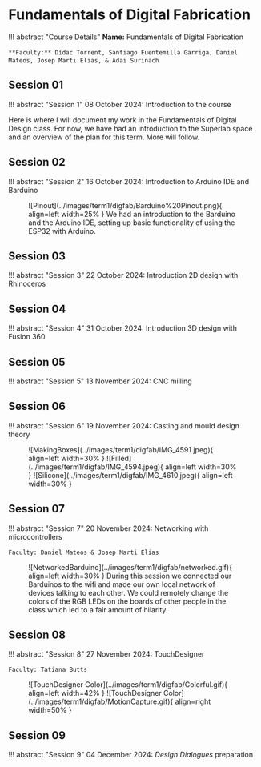 # Fundamentals of Digital Fabrication 

!!! abstract "Course Details"
    **Name:** Fundamentals of Digital Fabrication  

    **Faculty:** Dídac Torrent, Santiago Fuentemilla Garriga, Daniel Mateos, Josep Marti Elias, & Adai Surinach

## Session 01 

!!! abstract "Session 1" 
    08 October 2024: Introduction to the course

Here is where I will document my work in the Fundamentals of Digital Design class. For now, we have had an introduction to the Superlab space and an overview of the plan for this term. More will follow. 

## Session 02 

!!! abstract "Session 2" 
    16 October 2024: Introduction to Arduino IDE and Barduino


<figure markdown="span">
![Pinout](../images/term1/digfab/Barduino%20Pinout.png){ align=left width=25% }
We had an introduction to the Barduino and the Arduino IDE, setting up basic functionality of using the ESP32 with Arduino.
</figure>


## Session 03 

!!! abstract "Session 3" 
    22 October 2024: Introduction 2D design with Rhinoceros

## Session 04

!!! abstract "Session 4" 
    31 October 2024: Introduction 3D design with Fusion 360

## Session 05 

!!! abstract "Session 5"
    13 November 2024: CNC milling



## Session 06 

!!! abstract "Session 6"
    19 November 2024: Casting and mould design theory

<figure markdown="span">
![MakingBoxes](../images/term1/digfab/IMG_4591.jpeg){ align=left width=30% }
![Filled](../images/term1/digfab/IMG_4594.jpeg){ align=left width=30% }
![Silicone](../images/term1/digfab/IMG_4610.jpeg){ align=left width=30% }
</figure>

## Session 07 

!!! abstract "Session 7"
    20 November 2024: Networking with microcontrollers

    Faculty: Daniel Mateos & Josep Marti Elias

<figure markdown="span">
![NetworkedBarduino](../images/term1/digfab/networked.gif){ align=left width=30% }
During this session we connected our Barduinos to the wifi and made our own local network of devices talking to each other. We could remotely change the colors of the RGB LEDs on the boards of other people in the class which led to a fair amount of hilarity. 
</figure>


## Session 08 

!!! abstract "Session 8"
    27 November 2024: TouchDesigner 

    Faculty: Tatiana Butts

<figure markdown="span">
![TouchDesigner Color](../images/term1/digfab/Colorful.gif){ align=left width=42% }
![TouchDesigner Color](../images/term1/digfab/MotionCapture.gif){ align=right width=50% }
</figure>

<!-- 27 November 2024: Modular Design  -->

## Session 09

!!! abstract "Session 9"
    04 December 2024: *Design Dialogues* preparation
